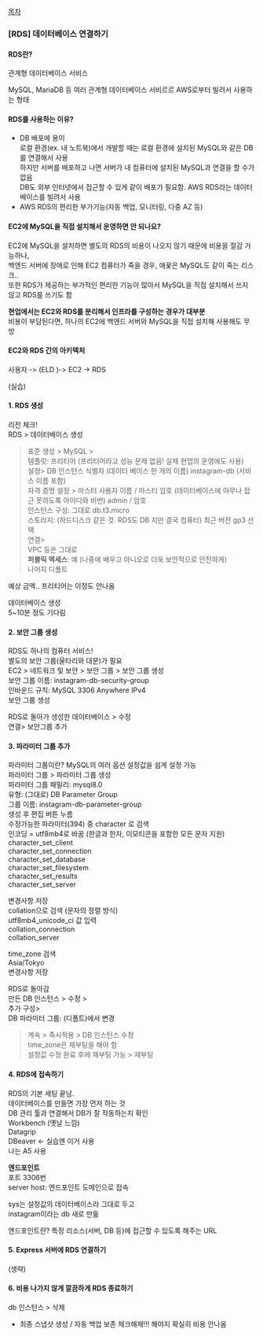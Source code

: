 [목차](https://garamgaram5.github.io/blog)    
### [RDS] 데이터베이스 연결하기   
    
#### RDS란?    
관계형 데이터베이스 서비스    
    
MySQL, MariaDB 등 여러 관계형 데이터베이스 서비르르 AWS로부터 빌려서 사용하는 형태    
    
#### RDS를 사용하는 이유?    
- DB 배포에 용이    
로컬 환경(ex. 내 노트북)에서 개발할 때는 로컬 환경에 설치된 MySQL와 같은 DB를 연결해서 사용    
하지만 서버를 배포하고 나면 서버가 내 컴퓨터에 설치된 MySQL과 연결을 할 수가 없음     
DB도 외부 인터넷에서 접근할 수 있게 같이 배포가 필요함. AWS RDS라는 데이터베이스를 빌려서 사용    
- AWS RDS의 편리한 부가기능(자동 백업, 모니터링, 다중 AZ 등)    
    
#### EC2에 MySQL을 직접 설치해서 운영하면 안 되나요?    
EC2에 MySQL을 설치하면 별도의 RDS의 비용이 나오지 않기 때문에 비용을 절감 가능하나,    
백엔드 서버에 장애로 인해 EC2 컴퓨터가 죽을 경우, 애꿎은 MySQL도 같이 죽는 리스크..    
또한 RDS가 제공하는 부가적인 편리한 기능이 많아서 MySQL을 직접 설치해서 쓰지 않고 RDS를 쓰기도 함    
    
**현업에서는 EC2와 RDS를 분리해서 인프라를 구성하는 경우가 대부분**    
비용이 부담된다면, 하나의 EC2에 백엔드 서버와 MySQL을 직접 설치해 사용해도 무방    
    
#### EC2와 RDS 간의 아키텍처    
사용자 -> (ELD )-> EC2 -> RDS    
    
(실습)    
#### 1. RDS 생성    
리전 체크!    
RDS > 데이터베이스 생성    
> 표준 생성 > MySQL >     
템플릿: 프리티어 (프리티어라고 성능 문제 없음! 실제 현업의 운영에도 사용)    
설정> DB 인스턴스 식별자 (데이터 베이스 한 개의 이름) instagram-db (서비스 이름 포함)    
자격 증명 설정 > 마스터 사용자 이름 / 마스터 암호 (데이터베이스에 아무나 접근 못하도록 아이디와 비번) admin / 암호    
인스턴스 구성: 그대로 db.t3.micro    
스토리지: (하드디스크 같은 것. RDS도 DB 지만 결국 컴퓨터) 최근 버전 gp3 선택    
연결>     
VPC 등은 그대로    
**퍼블릭 엑세스**: 예 (나중에 배우고 아니오로 더욱 보안적으로 안전하게)    
나머지 디폴트    
    
예상 금액.. 프리티어는 이정도 안나옴    
    
데이터베이스 생성    
5~10분 정도 기다림    
    
#### 2. 보안 그룹 생성    
RDS도 하나의 컴퓨터 서비스!     
별도의 보안 그룹(울타리와 대문)가 필요    
EC2 > 네트워크 및 보안 > 보안 그룹 > 보안 그룹 생성    
보안 그룹 이름: instagram-db-security-group    
인바운드 규칙: MySQL 3306 Anywhere IPv4    
보안 그룹 생성    
    
RDS로 돌아가 생성한 데이터베이스 > 수정    
연결> 보안그룹 추가    
    
#### 3. 파라미터 그룹 추가    
파라미터 그룹이란? MySQL의 여러 옵션 설정값을 쉽게 설정 가능    
파라미터 그룹 > 파라미터 그룹 생성    
파라미터 그룹 패밀리: mysql8.0    
유형: (그대로) DB Parameter Group    
그룹 이름: instagram-db-parameter-group    
생성 후 편집 버튼 누름    
수정가능한 파라미터(394) 중 character 로 검색    
인코딩 = utf8mb4로 바꿈 (한글과 한자, 이모티콘을 포함한 모든 문자 지원)    
character_set_client    
character_set_connection    
character_set_database    
character_set_filesystem    
character_set_results    
character_set_server    
    
변경사항 저장    
collation으로 검색 (문자의 정렬 방식)    
utf8mb4_unicode_ci 값 입력    
collation_connection    
collation_server    
    
time_zone 검색    
Asia/Tokyo    
변경사항 저장    
    
RDS로 돌아감    
만든 DB 인스턴스 > 수정 >     
추가 구성>    
DB 파라미터 그룹: (디폴트)에서 변경     
> 계속 > 즉시적용 > DB 인스턴스 수정    
time_zone은 재부팅을 해야 함    
설정값 수정 완료 후에 재부팅 가능 > 재부팅    
    
#### 4. RDS에 접속하기    
RDS의 기본 세팅 끝남.     
데이터베이스를 만들면 가장 먼저 하는 것    
DB 관리 툴과 연결해서 DB가 잘 작동하는지 확인    
Workbench (옛날 느낌)    
Datagrip    
DBeaver <- 실습엔 이거 사용    
나는 A5 사용
    
**엔드포인트**    
포트 3306번    
server host: 엔드포인트 도메인으로 접속    
    
sys는 설정값의 데이터베이스라 그대로 두고    
instagram이라는 db 새로 만듦    
    
엔드포인트란? 특정 리소스(서버, DB 등)에 접근할 수 있도록 해주는 URL    
    
#### 5. Express 서버에 RDS 연결하기    
(생략)    
    
#### 6. 비용 나가지 않게 깔끔하게 RDS 종료하기    
db 인스턴스 > 삭제    
- 최종 스냅샷 생성 / 자동 백업 보존 체크해제!!! 해야지 확실히 비용 안나옴    